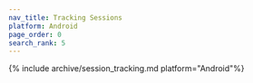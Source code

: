 ```yaml
---
nav_title: Tracking Sessions
platform: Android
page_order: 0
search_rank: 5
---
```

{% include archive/session_tracking.md platform="Android"%}
